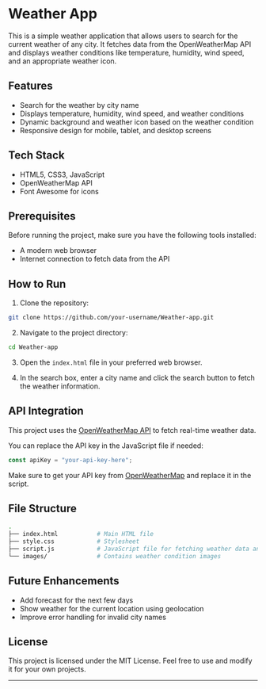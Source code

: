 
# Weather App

This is a simple weather application that allows users to search for the current weather of any city. It fetches data from the OpenWeatherMap API and displays weather conditions like temperature, humidity, wind speed, and an appropriate weather icon.

## Features

- Search for the weather by city name
- Displays temperature, humidity, wind speed, and weather conditions
- Dynamic background and weather icon based on the weather condition
- Responsive design for mobile, tablet, and desktop screens

## Tech Stack

- HTML5, CSS3, JavaScript
- OpenWeatherMap API
- Font Awesome for icons

## Prerequisites

Before running the project, make sure you have the following tools installed:

- A modern web browser
- Internet connection to fetch data from the API

## How to Run

1. Clone the repository:

```bash
git clone https://github.com/your-username/Weather-app.git
```

2. Navigate to the project directory:

```bash
cd Weather-app
```

3. Open the `index.html` file in your preferred web browser.

4. In the search box, enter a city name and click the search button to fetch the weather information.

## API Integration

This project uses the [OpenWeatherMap API](https://openweathermap.org/api) to fetch real-time weather data.

You can replace the API key in the JavaScript file if needed:

```js
const apiKey = "your-api-key-here";
```

Make sure to get your API key from [OpenWeatherMap](https://home.openweathermap.org/users/sign_up) and replace it in the script.

## File Structure

```bash
.
├── index.html           # Main HTML file
├── style.css            # Stylesheet
├── script.js            # JavaScript file for fetching weather data and UI interaction
└── images/              # Contains weather condition images
```


## Future Enhancements

- Add forecast for the next few days
- Show weather for the current location using geolocation
- Improve error handling for invalid city names

## License

This project is licensed under the MIT License. Feel free to use and modify it for your own projects.

---

